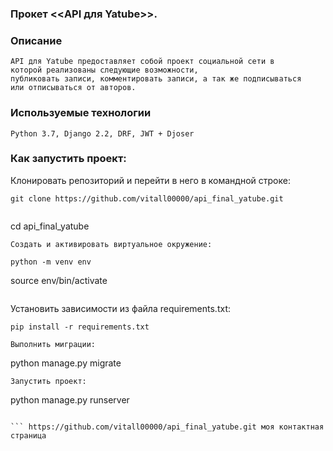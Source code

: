 ###  Прокет <<API для Yatube>>.

### Описание
```
API для Yatube предоставляет собой проект социальной сети в 
которой реализованы следующие возможности,
публиковать записи, комментировать записи, а так же подписываться 
или отписываться от авторов.
```

### Используемые технологии
```
Python 3.7, Django 2.2, DRF, JWT + Djoser
```

### Как запустить проект: 

Клонировать репозиторий и перейти в него в командной строке: 
```
git clone https://github.com/vitall00000/api_final_yatube.git


```
cd api_final_yatube
``` 
Cоздать и активировать виртуальное окружение: 
```

```
python -m venv env
```
source env/bin/activate
```

```
Установить зависимости из файла requirements.txt:
```
pip install -r requirements.txt
```

```
Выполнить миграции:
```
python manage.py migrate
``` 
Запустить проект: 
```
python manage.py runserver
```

``` https://github.com/vitall00000/api_final_yatube.git моя контактная страница